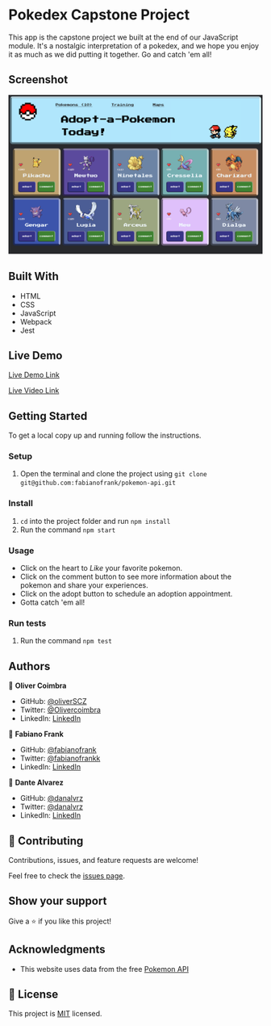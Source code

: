 # Pokedex Capstone Project

This app is the capstone project we built at the end of our JavaScript module. It's a nostalgic interpretation of a pokedex, and we hope you enjoy it as much as we did putting it together. Go and catch 'em all!


## Screenshot

![screenshot](./src/screenshot.png)


## Built With

- HTML 
- CSS 
- JavaScript
- Webpack 
- Jest

## Live Demo

[Live Demo Link](https://fabianofrank.github.io/pokemon-api/dist)

[Live Video Link](https://fabianofrank.github.io/pokemon-api/)



## Getting Started

To get a local copy up and running follow the instructions.


### Setup

1. Open the terminal and clone the project using `git clone git@github.com:fabianofrank/pokemon-api.git`

### Install

1. `cd` into the project folder and run `npm install`
2. Run the command `npm start`

### Usage

- Click on the heart to *Like* your favorite pokemon.
- Click on the comment button to see more information about the pokemon and share your experiences.
- Click on the adopt button to schedule an adoption appointment.
- Gotta catch 'em all!

### Run tests

1. Run the command `npm test`



## Authors

👤 **Oliver Coimbra**

- GitHub: [@oliverSCZ](https://github.com/oliverSCZ)
- Twitter: [@Olivercoimbra](https://twitter.com/Olivercoimbra)
- LinkedIn: [LinkedIn](https://www.linkedin.com/in/oliver-coimbra/)

👤 **Fabiano Frank**

- GitHub: [@fabianofrank](https://github.com/fabianofrank)
- Twitter: [@fabianofrankk](https://twitter.com/fabianofrankk)
- LinkedIn: [LinkedIn](https://www.linkedin.com/in/fabianofrank/)

👤 **Dante Alvarez**

- GitHub: [@danalvrz](https://github.com/danalvrz)
- Twitter: [@danalvrz](https://twitter.com/danalvrz)
- LinkedIn: [LinkedIn](https://www.linkedin.com/in/dante-álvarez-85098a222/)

## 🤝 Contributing

Contributions, issues, and feature requests are welcome!

Feel free to check the [issues page](../../issues/).

## Show your support

Give a ⭐️ if you like this project!

## Acknowledgments

- This website uses data from the free [Pokemon API](https://pokeapi.co/)

## 📝 License

This project is [MIT](./MIT.md) licensed.
